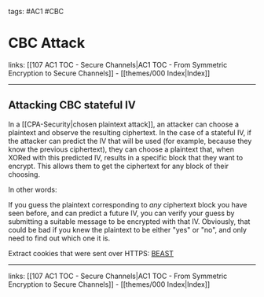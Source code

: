 tags: #AC1 #CBC

# CBC Attack

links: [[107 AC1 TOC - Secure Channels|AC1 TOC - From Symmetric Encryption to Secure Channels]] - [[themes/000 Index|Index]]

---

## Attacking CBC stateful IV

In a [[CPA-Security|chosen plaintext attack]], an attacker can choose a plaintext and observe the resulting ciphertext. In the case of a stateful IV, if the attacker can predict the IV that will be used (for example, because they know the previous ciphertext), they can choose a plaintext that, when XORed with this predicted IV, results in a specific block that they want to encrypt. This allows them to get the ciphertext for any block of their choosing.

In other words:

If you guess the plaintext corresponding to _any_ ciphertext block you have seen before, and can predict a future IV, you can verify your guess by submitting a suitable message to be encrypted with that IV. Obviously, that could be bad if you knew the plaintext to be either "yes" or "no", and only need to find out which one it is.

Extract cookies that were sent over HTTPS: [BEAST](https://crypto.stackexchange.com/a/3885)

---
links: [[107 AC1 TOC - Secure Channels|AC1 TOC - From Symmetric Encryption to Secure Channels]] - [[themes/000 Index|Index]]